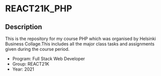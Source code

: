 # REACT21K_PHP

## Description

This is the repository for my course PHP which was organised by Helsinki Business Collage.This includes all the major class tasks and assignments given during the course period.
- Program: Full Stack Web Developer
- Group: REACT21K
- Year: 2021
